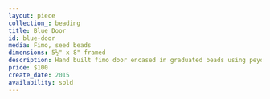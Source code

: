 ```yaml
---
layout: piece
collection_: beading
title: Blue Door
id: blue-door
media: Fimo, seed beads
dimensions: 5½" x 8" framed
description: Hand built fimo door encased in graduated beads using peyote stitch on floating mat in glassed maple frame two inches in depth.
price: $100
create_date: 2015
availability: sold
---
```

